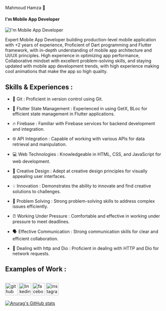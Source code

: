 Mahmoud Hamza 👋
#### I'm Mobile App Developer
![I'm Mobile App Developer](https://i0.wp.com/dartandflutter.com/wp-content/uploads/2022/11/logo.png)




Expert Mobile App Developer building production-level mobile application with +2 years of experience, Proficient of Dart programming and Flutter framework, with in-depth understanding of mobile app architecture and UI/UX principles. High experience in optimizing app performance, Collaborative mindset with excellent problem-solving skills, and staying updated with mobile app development trends, with high experience making cool animations 
that make the app so high quality. 

## Skills & Experiences :

-  🔄 Git : Proficient in version control using Git.

-  🚀 Flutter State Management : Experienced in using GetX, BLoc for efficient state management in Flutter applications.

-  🔥 Firebase : Familiar with Firebase services for backend development and integration.

-  🌐 API Integration : Capable of working with various APIs for data retrieval and manipulation.

-  💻 Web Technologies : Knowledgeable in HTML, CSS, and JavaScript for web development.

-  🎨 Creative Design : Adept at creative design principles for visually appealing user interfaces.

-  💡 Innovation : Demonstrates the ability to innovate and find creative solutions to challenges.

-  🧩 Problem Solving : Strong problem-solving skills to address complex issues efficiently.

-  ⏰ Working Under Pressure : Comfortable and effective in working under pressure to meet deadlines.

-  🗣️ Effective Communication : Strong communication skills for clear and efficient collaboration.

-  🔄 Dealing with http and Dio : Proficient in dealing with HTTP and Dio for network requests.
  ## Examples of Work :
  <img sec= "https://github.com/Mahmoud-hamza-1/Mahmoud-hamza-1/blob/main/login.gif" width ="256"/>

[<img src='https://cdn.jsdelivr.net/npm/simple-icons@3.0.1/icons/github.svg' alt='github' height='40'>](https://github.com/https://github.com/Mahmoud-hamza-1)  [<img src='https://cdn.jsdelivr.net/npm/simple-icons@3.0.1/icons/linkedin.svg' alt='linkedin' height='40'>](https://www.linkedin.com/in/https://www.linkedin.com/in/mahmoud-hamza-1b237a251/)  [<img src='https://cdn.jsdelivr.net/npm/simple-icons@3.0.1/icons/facebook.svg' alt='facebook' height='40'>](https://www.facebook.com/https://www.facebook.com/mahmoud.hamza.12139862?mibextid=2JQ9oc)  [<img src='https://cdn.jsdelivr.net/npm/simple-icons@3.0.1/icons/instagram.svg' alt='instagram' height='40'>](https://www.instagram.com/https://www.instagram.com/mahmoud_hamza_0?igsh=MXA2YnV0ZDk3NGsxbA==/)  


  

[![Anurag's GitHub stats](https://github-readme-stats.vercel.app/api?username=Mahmoud-hamza-1)](https://github.com/anuraghazra/github-readme-stats)
